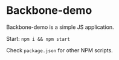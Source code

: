 Backbone-demo
=============
Backbone-demo is a simple JS application.

Start: `npm i && npm start`

Check `package.json` for other NPM scripts.
